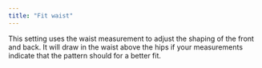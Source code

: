 ```yaml
---
title: "Fit waist"
---
```


This setting uses the waist measurement to adjust the shaping of the front and back. It will draw in the 
waist above the hips if your measurements indicate that the pattern should for a better fit.